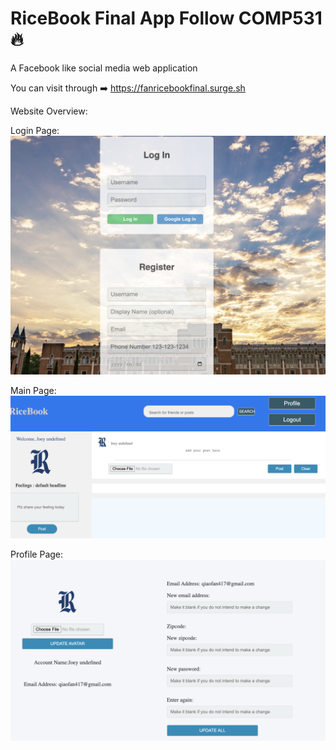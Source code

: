 # RiceBook Final App Follow COMP531 :fire:

A Facebook like social media web application

You can visit through ➡️ https://fanricebookfinal.surge.sh

Website Overview:

Login Page:
![Image text](https://github.com/Jingxuan-Bao/Scoial-Media/blob/83f750df26c0ca70ba269b0a7d89640192402cdb/samplefigure/loginpage.png)

Main Page:
![Image text](https://github.com/Jingxuan-Bao/Scoial-Media/blob/83f750df26c0ca70ba269b0a7d89640192402cdb/samplefigure/mainpage.png)

Profile Page:
![Image text](https://github.com/Jingxuan-Bao/Scoial-Media/blob/83f750df26c0ca70ba269b0a7d89640192402cdb/samplefigure/profilepage.png)
